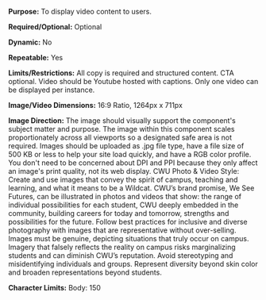 **Purpose:** To display video content to users. 

**Required/Optional:** Optional

**Dynamic:** No

**Repeatable:** Yes

**Limits/Restrictions:** All copy is required and structured content. CTA optional. Video should be Youtube hosted with captions. Only one video can be displayed per instance. 

**Image/Video Dimensions:** 16:9 Ratio, 1264px x 711px

**Image Direction:** The image should visually support the component's subject matter and purpose.
The image within this component scales proportionately across all viewports so a designated safe area is not required. 
Images should be uploaded as .jpg file type, have a file size of 500 KB or less to help your site load quickly, and have a RGB color profile. You don't need to be concerned about DPI and PPI because they only affect an image's print quality, not its web display.
CWU Photo & Video Style: Create and use images that convey the spirit of campus, teaching and learning, and what it means to be a Wildcat. CWU’s brand promise, We See Futures, can be illustrated in photos and videos that show: the range of individual possibilities for each student, CWU deeply embedded in the community, building careers for today and tomorrow, strengths and possibilities for the future. Follow best practices for inclusive and diverse photography with images that are representative without over-selling. Images must be genuine, depicting situations that truly occur on campus. Imagery that falsely reflects the reality on campus risks marginalizing students and can diminish CWU’s reputation. Avoid stereotyping and misidentifying individuals and groups. Represent diversity beyond skin color and broaden representations beyond students.

**Character Limits:** Body: 150